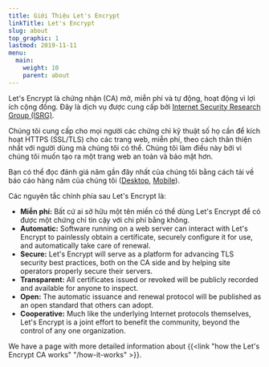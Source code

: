 ```yaml
---
title: Giới Thiệu Let's Encrypt
linkTitle: Let's Encrypt
slug: about
top_graphic: 1
lastmod: 2019-11-11
menu:
  main:
    weight: 10
    parent: about
---
```


Let's Encrypt là chứng nhận (CA) mở, miễn phí và tự động, hoạt động vì lợi ích cộng đồng. Đây là dịch vụ được cung cấp bởi  [Internet Security Research Group (ISRG)](https://www.abetterinternet.org/).

Chúng tôi cung cấp cho mọi người các chứng chỉ kỹ thuật số họ cần để kích hoạt HTTPS (SSL/TLS) cho các trang web, miễn phí, theo cách thân thiện nhất với người dùng mà chúng tôi có thể. Chúng tôi làm điều này bởi vì chúng tôi muốn tạo ra một trang web an toàn và bảo mật hơn.

Bạn có thể đọc đánh giá năm gần đây nhất của chúng tôi bằng cách tải về báo cáo hàng năm của chúng tôi ([Desktop](https://abetterinternet.org/documents/2019-ISRG-Annual-Report-Desktop.pdf), [Mobile](https://abetterinternet.org/documents/2019-ISRG-Annual-Report-Mobile.pdf)).

Các nguyên tắc chính phía sau Let's Encrypt là:

* <strong>Miễn phí:</strong> Bất cứ ai sở hữu một tên miền có thể dùng Let's Encrypt để có được một chứng chỉ tin cậy với chi phí bằng không.
* <strong>Automatic:</strong> Software running on a web server can interact with Let's Encrypt to painlessly obtain a certificate, securely configure it for use, and automatically take care of renewal.
* <strong>Secure:</strong> Let's Encrypt will serve as a platform for advancing TLS security best practices, both on the CA side and by helping site operators properly secure their servers.
* <strong>Transparent:</strong> All certificates issued or revoked will be publicly recorded and available for anyone to inspect.
* <strong>Open:</strong> The automatic issuance and renewal protocol will be published as an open standard that others can adopt.
* <strong>Cooperative:</strong> Much like the underlying Internet protocols themselves, Let's Encrypt is a joint effort to benefit the community, beyond the control of any one organization.

We have a page with more detailed information about {{<link "how the Let's Encrypt CA works" "/how-it-works" >}}.
